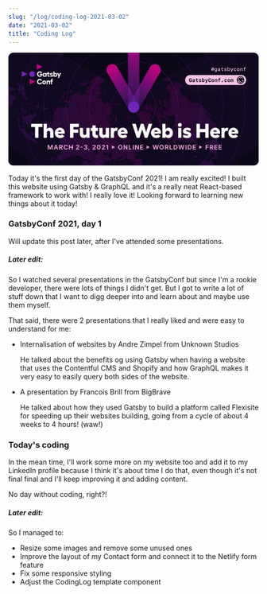 ```yaml
---
slug: "/log/coding-log-2021-03-02"
date: "2021-03-02"
title: "Coding Log"
---
```

![gatsbyConf](../images/gatsbyConf2021.jpeg)

Today it's the first day of the GatsbyConf 2021! I am really excited! I built this website using Gatsby & GraphQL and it's a really neat React-based framework to work with! I really love it! Looking forward to learning new things about it today!

<h3>GatsbyConf 2021, day 1</h3>

<p>Will update this post later, after I've attended some presentations.</p>

<h5>Later edit:</h5>
<p>So I watched several presentations in the GatsbyConf but since I'm a rookie developer, there were lots of things I didn't get. But I got to write a lot of stuff down that I want to digg deeper into and learn about and maybe use them myself.</p>

<p>That said, there were 2 presentations that I really liked and were easy to understand for me:</p>
<ul>
    <li>Internalisation of websites by Andre Zimpel from Unknown Studios</li>
    <p>He talked about the benefits og using Gatsby when having a website that uses the Contentful CMS and Shopify and how GraphQL makes it very easy to easily query both sides of the website.</p>
    <li>A presentation by Francois Brill from BigBrave</li>
    <p>He talked about how they used Gatsby to build a platform called Flexisite for speeding up their websites building, going from a cycle of about 4 weeks to 4 hours! (waw!)</p>
</ul>

<h3>Today's coding</h3>
<p>In the mean time, I'll work some more on my website too and add it to my LinkedIn profile because I think it's about time I do that, even though it's not final final and I'll keep improving it and adding content. </p>
<p>No day without coding, right?!</p>

<h5>Later edit:</h5>
<p>So I managed to:</p>
<ul>
<li>Resize some images and remove some unused ones</li>
<li>Improve the layout of my Contact form and connect it to the Netlify form feature</li>
<li>Fix some responsive styling</li>
<li>Adjust the CodingLog template component</li>
</ul>
